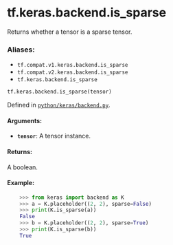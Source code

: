 <div itemscope itemtype="http://developers.google.com/ReferenceObject">
<meta itemprop="name" content="tf.keras.backend.is_sparse" />
<meta itemprop="path" content="Stable" />
</div>

# tf.keras.backend.is_sparse

Returns whether a tensor is a sparse tensor.

### Aliases:

* `tf.compat.v1.keras.backend.is_sparse`
* `tf.compat.v2.keras.backend.is_sparse`
* `tf.keras.backend.is_sparse`

``` python
tf.keras.backend.is_sparse(tensor)
```



Defined in [`python/keras/backend.py`](/code/stable/tensorflow/python/keras/backend.py).

<!-- Placeholder for "Used in" -->


#### Arguments:


* <b>`tensor`</b>: A tensor instance.


#### Returns:

A boolean.



#### Example:


```python
    >>> from keras import backend as K
    >>> a = K.placeholder((2, 2), sparse=False)
    >>> print(K.is_sparse(a))
    False
    >>> b = K.placeholder((2, 2), sparse=True)
    >>> print(K.is_sparse(b))
    True
```